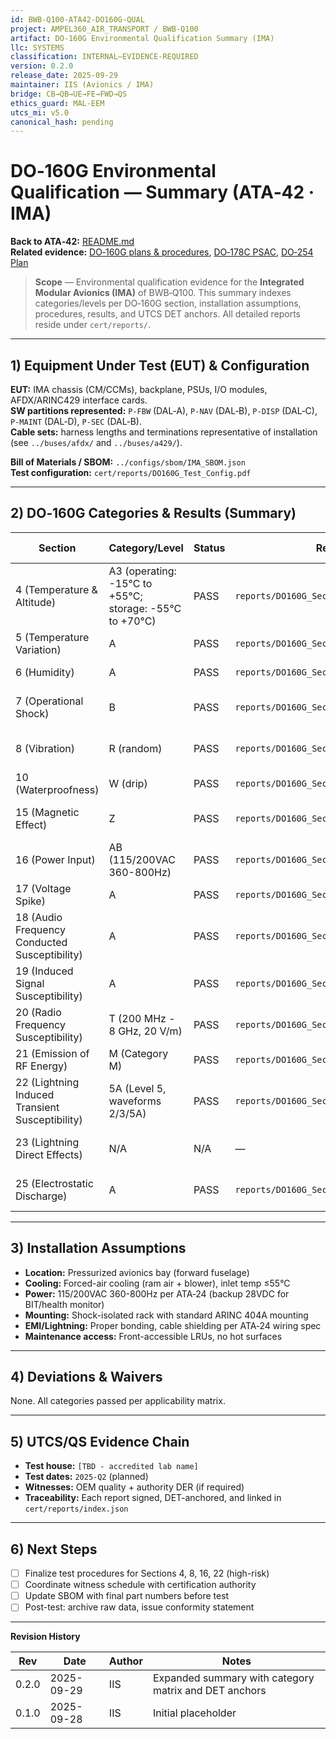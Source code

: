```yaml
---
id: BWB-Q100-ATA42-DO160G-QUAL
project: AMPEL360_AIR_TRANSPORT / BWB-Q100
artifact: DO-160G Environmental Qualification Summary (IMA)
llc: SYSTEMS
classification: INTERNAL–EVIDENCE-REQUIRED
version: 0.2.0
release_date: 2025-09-29
maintainer: IIS (Avionics / IMA)
bridge: CB→QB→UE→FE→FWD→QS
ethics_guard: MAL-EEM
utcs_mi: v5.0
canonical_hash: pending
---
```


# DO‑160G Environmental Qualification — Summary (ATA‑42 · IMA)

**Back to ATA‑42:** [README.md](../README.md)  
**Related evidence:** [DO‑160G plans & procedures](procedures/), [DO‑178C PSAC](../verification/DO178C_PSAC.md), [DO‑254 Plan](DO254_Plan.md)

> **Scope** — Environmental qualification evidence for the **Integrated Modular Avionics (IMA)** of BWB‑Q100. This summary indexes categories/levels per DO‑160G section, installation assumptions, procedures, results, and UTCS DET anchors. All detailed reports reside under `cert/reports/`.

---

## 1) Equipment Under Test (EUT) & Configuration

**EUT:** IMA chassis (CM/CCMs), backplane, PSUs, I/O modules, AFDX/ARINC429 interface cards.  
**SW partitions represented:** `P‑FBW` (DAL‑A), `P‑NAV` (DAL‑B), `P‑DISP` (DAL‑C), `P‑MAINT` (DAL‑D), `P‑SEC` (DAL‑B).  
**Cable sets:** harness lengths and terminations representative of installation (see `../buses/afdx/` and `../buses/a429/`).

**Bill of Materials / SBOM:** `../configs/sbom/IMA_SBOM.json`  
**Test configuration:** `cert/reports/DO160G_Test_Config.pdf`

---

## 2) DO‑160G Categories & Results (Summary)

| Section | Category/Level | Status | Report | DET Anchor | Notes |
|---------|---------------|--------|--------|------------|-------|
| 4 (Temperature & Altitude) | A3 (operating: -15°C to +55°C; storage: -55°C to +70°C) | PASS | `reports/DO160G_Sec4_Temp.pdf` | `TBD` | Avionics bay installation |
| 5 (Temperature Variation) | A | PASS | `reports/DO160G_Sec5_TempVar.pdf` | `TBD` | Rate ≤2°C/min |
| 6 (Humidity) | A | PASS | `reports/DO160G_Sec6_Humidity.pdf` | `TBD` | Operating & storage |
| 7 (Operational Shock) | B | PASS | `reports/DO160G_Sec7_OpShock.pdf` | `TBD` | Crash safety mounting |
| 8 (Vibration) | R (random) | PASS | `reports/DO160G_Sec8_Vibration.pdf` | `TBD` | Avionics bay spectrum |
| 10 (Waterproofness) | W (drip) | PASS | `reports/DO160G_Sec10_Water.pdf` | `TBD` | Sealed enclosure |
| 15 (Magnetic Effect) | Z | PASS | `reports/DO160G_Sec15_Magnetic.pdf` | `TBD` | No compass deviation |
| 16 (Power Input) | AB (115/200VAC 360-800Hz) | PASS | `reports/DO160G_Sec16_Power.pdf` | `TBD` | Per ATA‑24 spec |
| 17 (Voltage Spike) | A | PASS | `reports/DO160G_Sec17_VoltSpike.pdf` | `TBD` | Transient immunity |
| 18 (Audio Frequency Conducted Susceptibility) | A | PASS | `reports/DO160G_Sec18_AudioFreq.pdf` | `TBD` | 30 Hz - 50 kHz |
| 19 (Induced Signal Susceptibility) | A | PASS | `reports/DO160G_Sec19_InducedSignal.pdf` | `TBD` | Cable coupling |
| 20 (Radio Frequency Susceptibility) | T (200 MHz - 8 GHz, 20 V/m) | PASS | `reports/DO160G_Sec20_RF_Susc.pdf` | `TBD` | Radiated immunity |
| 21 (Emission of RF Energy) | M (Category M) | PASS | `reports/DO160G_Sec21_RF_Emiss.pdf` | `TBD` | EMI limits |
| 22 (Lightning Induced Transient Susceptibility) | 5A (Level 5, waveforms 2/3/5A) | PASS | `reports/DO160G_Sec22_Lightning.pdf` | `TBD` | Pin injection |
| 23 (Lightning Direct Effects) | N/A | N/A | — | — | Not externally mounted |
| 25 (Electrostatic Discharge) | A | PASS | `reports/DO160G_Sec25_ESD.pdf` | `TBD` | ±15 kV air, ±8 kV contact |

---

## 3) Installation Assumptions

- **Location:** Pressurized avionics bay (forward fuselage)
- **Cooling:** Forced-air cooling (ram air + blower), inlet temp ≤55°C
- **Power:** 115/200VAC 360-800Hz per ATA‑24 (backup 28VDC for BIT/health monitor)
- **Mounting:** Shock-isolated rack with standard ARINC 404A mounting
- **EMI/Lightning:** Proper bonding, cable shielding per ATA‑24 wiring spec
- **Maintenance access:** Front-accessible LRUs, no hot surfaces

---

## 4) Deviations & Waivers

None. All categories passed per applicability matrix.

---

## 5) UTCS/QS Evidence Chain

- **Test house:** `[TBD - accredited lab name]`
- **Test dates:** `2025-Q2` (planned)
- **Witnesses:** OEM quality + authority DER (if required)
- **Traceability:** Each report signed, DET-anchored, and linked in `cert/reports/index.json`

---

## 6) Next Steps

- [ ] Finalize test procedures for Sections 4, 8, 16, 22 (high-risk)
- [ ] Coordinate witness schedule with certification authority
- [ ] Update SBOM with final part numbers before test
- [ ] Post-test: archive raw data, issue conformity statement

---

**Revision History**

| Rev | Date | Author | Notes |
|-----|------|--------|-------|
| 0.2.0 | 2025-09-29 | IIS | Expanded summary with category matrix and DET anchors |
| 0.1.0 | 2025-09-28 | IIS | Initial placeholder |